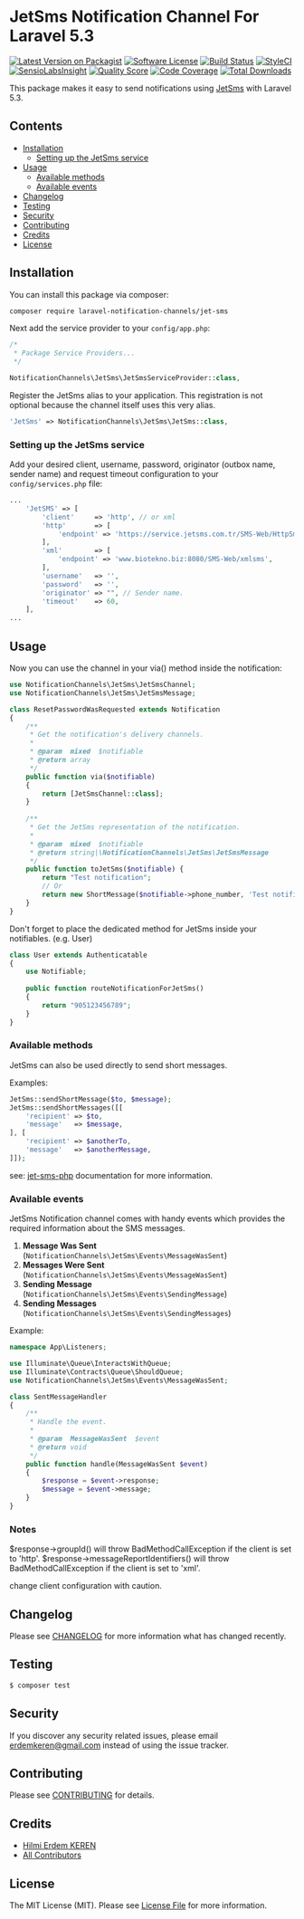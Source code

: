 # JetSms Notification Channel For Laravel 5.3

[![Latest Version on Packagist](https://img.shields.io/packagist/v/laravel-notification-channels/jet-sms.svg?style=flat-square)](https://packagist.org/packages/laravel-notification-channels/jet-sms)
[![Software License](https://img.shields.io/badge/license-MIT-brightgreen.svg?style=flat-square)](LICENSE.md)
[![Build Status](https://img.shields.io/travis/laravel-notification-channels/jet-sms/master.svg?style=flat-square)](https://travis-ci.org/laravel-notification-channels/jet-sms)
[![StyleCI](https://styleci.io/repos/74304440/shield?branch=master)](https://styleci.io/repos/74304440)
[![SensioLabsInsight](https://img.shields.io/sensiolabs/i/ce5f111f-1be4-4848-a87d-7b2570d153d4.svg?style=flat-square)](https://insight.sensiolabs.com/projects/ce5f111f-1be4-4848-a87d-7b2570d153d4)
[![Quality Score](https://img.shields.io/scrutinizer/g/laravel-notification-channels/jet-sms.svg?style=flat-square)](https://scrutinizer-ci.com/g/laravel-notification-channels/jet-sms)
[![Code Coverage](https://img.shields.io/scrutinizer/coverage/g/laravel-notification-channels/jet-sms/master.svg?style=flat-square)](https://scrutinizer-ci.com/g/laravel-notification-channels/jet-sms/?branch=master)
[![Total Downloads](https://img.shields.io/packagist/dt/laravel-notification-channels/jet-sms.svg?style=flat-square)](https://packagist.org/packages/laravel-notification-channels/jet-sms)

This package makes it easy to send notifications using [JetSms](http://www.jetsms.net) with Laravel 5.3.

## Contents

- [Installation](#installation)
    - [Setting up the JetSms service](#setting-up-the-jetSms-service)
- [Usage](#usage)
    - [Available methods](#available-methods)
    - [Available events](#available-events)
- [Changelog](#changelog)
- [Testing](#testing)
- [Security](#security)
- [Contributing](#contributing)
- [Credits](#credits)
- [License](#license)


## Installation

You can install this package via composer:

``` bash
composer require laravel-notification-channels/jet-sms
```

Next add the service provider to your `config/app.php`:

```php
/*
 * Package Service Providers...
 */

NotificationChannels\JetSms\JetSmsServiceProvider::class,
```

Register the JetSms alias to your application.
This registration is not optional because the channel itself uses this very alias.

```php
'JetSms' => NotificationChannels\JetSms\JetSms::class,
```

### Setting up the JetSms service

Add your desired client, username, password, originator (outbox name, sender name) and request timeout
configuration to your `config/services.php` file:
                                                                     
```php
...
    'JetSMS' => [
        'client'     => 'http', // or xml
        'http'       => [
            'endpoint' => 'https://service.jetsms.com.tr/SMS-Web/HttpSmsSend',
        ],
        'xml'        => [
            'endpoint' => 'www.biotekno.biz:8080/SMS-Web/xmlsms',
        ],
        'username'   => '',
        'password'   => '',
        'originator' => "", // Sender name.
        'timeout'    => 60,
    ],
...
```

## Usage

Now you can use the channel in your via() method inside the notification:

```php
use NotificationChannels\JetSms\JetSmsChannel;
use NotificationChannels\JetSms\JetSmsMessage;

class ResetPasswordWasRequested extends Notification
{
    /**
     * Get the notification's delivery channels.
     *
     * @param  mixed  $notifiable
     * @return array
     */
    public function via($notifiable)
    {
        return [JetSmsChannel::class];
    }
    
    /**
     * Get the JetSms representation of the notification.
     *
     * @param  mixed  $notifiable
     * @return string|\NotificationChannels\JetSms\JetSmsMessage
     */
    public function toJetSms($notifiable) {
        return "Test notification";
        // Or
        return new ShortMessage($notifiable->phone_number, 'Test notification');
    }
}
```

Don't forget to place the dedicated method for JetSms inside your notifiables. (e.g. User)

```php
class User extends Authenticatable
{
    use Notifiable;
    
    public function routeNotificationForJetSms()
    {
        return "905123456789";
    }
}
```

### Available methods

JetSms can also be used directly to send short messages.

Examples:
```php
JetSms::sendShortMessage($to, $message);
JetSms::sendShortMessages([[
    'recipient' => $to,
    'message'   => $message,
], [
    'recipient' => $anotherTo,
    'message'   => $anotherMessage,
]]);
```

see: [jet-sms-php](https://github.com/erdemkeren/jet-sms-php) documentation for more information.

### Available events

JetSms Notification channel comes with handy events which provides the required information about the SMS messages.

1. **Message Was Sent** (`NotificationChannels\JetSms\Events\MessageWasSent`)
2. **Messages Were Sent** (`NotificationChannels\JetSms\Events\MessageWasSent`)
3. **Sending Message** (`NotificationChannels\JetSms\Events\SendingMessage`)
4. **Sending Messages** (`NotificationChannels\JetSms\Events\SendingMessages`)

Example:

```php
namespace App\Listeners;

use Illuminate\Queue\InteractsWithQueue;
use Illuminate\Contracts\Queue\ShouldQueue;
use NotificationChannels\JetSms\Events\MessageWasSent;

class SentMessageHandler
{
    /**
     * Handle the event.
     *
     * @param  MessageWasSent  $event
     * @return void
     */
    public function handle(MessageWasSent $event)
    {
        $response = $event->response;
        $message = $event->message;
    }
}
```

### Notes

$response->groupId() will throw BadMethodCallException if the client is set to 'http'. 
$response->messageReportIdentifiers() will throw BadMethodCallException if the client is set to 'xml'.

change client configuration with caution.

## Changelog

Please see [CHANGELOG](CHANGELOG.md) for more information what has changed recently.

## Testing

``` bash
$ composer test
```

## Security

If you discover any security related issues, please email erdemkeren@gmail.com instead of using the issue tracker.

## Contributing

Please see [CONTRIBUTING](CONTRIBUTING.md) for details.

## Credits

- [Hilmi Erdem KEREN](https://github.com/erdemkeren)
- [All Contributors](../../contributors)

## License

The MIT License (MIT). Please see [License File](LICENSE.md) for more information.
